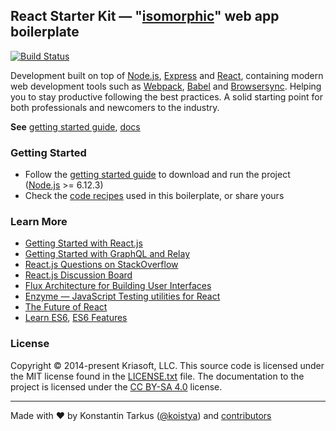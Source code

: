 ## React Starter Kit — "[isomorphic](http://nerds.airbnb.com/isomorphic-javascript-future-web-apps/)" web app boilerplate

[![Build Status](https://travis-ci.org/rodeyseijkens/react-starter-kit.svg?branch=master)](https://travis-ci.org/rodeyseijkens/react-starter-kit)

Development built on top of [Node.js](https://nodejs.org/),
[Express](http://expressjs.com/) and [React](https://facebook.github.io/react/),
containing modern web development tools such as [Webpack](http://webpack.github.io/),
[Babel](http://babeljs.io/) and [Browsersync](http://www.browsersync.io/). Helping you to stay
productive following the best practices. A solid starting point for both professionals
and newcomers to the industry.

**See** [getting started guide](./docs/getting-started.md), [docs](./docs)

### Getting Started

- Follow the [getting started guide](./docs/getting-started.md) to download and run the project
  ([Node.js](https://nodejs.org/) >= 6.12.3)
- Check the [code recipes](./docs/recipes) used in this boilerplate, or share yours

### Learn More

- [Getting Started with React.js](http://facebook.github.io/react/)
- [Getting Started with GraphQL and Relay](https://quip.com/oLxzA1gTsJsE)
- [React.js Questions on StackOverflow](http://stackoverflow.com/questions/tagged/reactjs)
- [React.js Discussion Board](https://discuss.reactjs.org/)
- [Flux Architecture for Building User Interfaces](http://facebook.github.io/flux/)
- [Enzyme — JavaScript Testing utilities for React](http://airbnb.io/enzyme/)
- [The Future of React](https://github.com/reactjs/react-future)
- [Learn ES6](https://babeljs.io/docs/learn-es6/), [ES6 Features](https://github.com/lukehoban/es6features#readme)

### License

Copyright © 2014-present Kriasoft, LLC. This source code is licensed under the MIT
license found in the [LICENSE.txt](https://github.com/kriasoft/react-starter-kit/blob/master/LICENSE.txt)
file. The documentation to the project is licensed under the
[CC BY-SA 4.0](http://creativecommons.org/licenses/by-sa/4.0/) license.

---

Made with ♥ by Konstantin Tarkus ([@koistya](https://twitter.com/koistya)) and [contributors](https://github.com/kriasoft/react-starter-kit/graphs/contributors)
